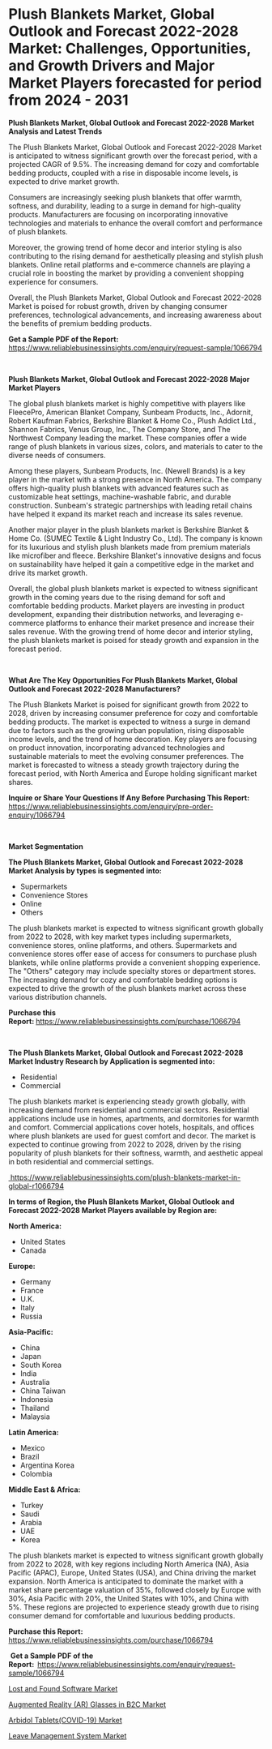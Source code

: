 <p><h1>Plush Blankets Market, Global Outlook and Forecast 2022-2028 Market: Challenges, Opportunities, and Growth Drivers and Major Market Players forecasted for period from 2024 - 2031</h1></p><p><strong>Plush Blankets Market, Global Outlook and Forecast 2022-2028 Market Analysis and Latest Trends</strong></p>
<p><p>The Plush Blankets Market, Global Outlook and Forecast 2022-2028 Market is anticipated to witness significant growth over the forecast period, with a projected CAGR of 9.5%. The increasing demand for cozy and comfortable bedding products, coupled with a rise in disposable income levels, is expected to drive market growth.</p><p>Consumers are increasingly seeking plush blankets that offer warmth, softness, and durability, leading to a surge in demand for high-quality products. Manufacturers are focusing on incorporating innovative technologies and materials to enhance the overall comfort and performance of plush blankets.</p><p>Moreover, the growing trend of home decor and interior styling is also contributing to the rising demand for aesthetically pleasing and stylish plush blankets. Online retail platforms and e-commerce channels are playing a crucial role in boosting the market by providing a convenient shopping experience for consumers.</p><p>Overall, the Plush Blankets Market, Global Outlook and Forecast 2022-2028 Market is poised for robust growth, driven by changing consumer preferences, technological advancements, and increasing awareness about the benefits of premium bedding products.</p></p>
<p><strong>Get a Sample PDF of the Report:&nbsp;</strong> <a href="https://www.reliablebusinessinsights.com/enquiry/request-sample/1066794">https://www.reliablebusinessinsights.com/enquiry/request-sample/1066794</a></p>
<p>&nbsp;</p>
<p><strong>Plush Blankets Market, Global Outlook and Forecast 2022-2028 Major Market Players</strong></p>
<p><p>The global plush blankets market is highly competitive with players like FleecePro, American Blanket Company, Sunbeam Products, Inc., Adornit, Robert Kaufman Fabrics, Berkshire Blanket & Home Co., Plush Addict Ltd., Shannon Fabrics, Venus Group, Inc., The Company Store, and The Northwest Company leading the market. These companies offer a wide range of plush blankets in various sizes, colors, and materials to cater to the diverse needs of consumers.</p><p>Among these players, Sunbeam Products, Inc. (Newell Brands) is a key player in the market with a strong presence in North America. The company offers high-quality plush blankets with advanced features such as customizable heat settings, machine-washable fabric, and durable construction. Sunbeam's strategic partnerships with leading retail chains have helped it expand its market reach and increase its sales revenue.</p><p>Another major player in the plush blankets market is Berkshire Blanket & Home Co. (SUMEC Textile & Light Industry Co., Ltd). The company is known for its luxurious and stylish plush blankets made from premium materials like microfiber and fleece. Berkshire Blanket's innovative designs and focus on sustainability have helped it gain a competitive edge in the market and drive its market growth.</p><p>Overall, the global plush blankets market is expected to witness significant growth in the coming years due to the rising demand for soft and comfortable bedding products. Market players are investing in product development, expanding their distribution networks, and leveraging e-commerce platforms to enhance their market presence and increase their sales revenue. With the growing trend of home decor and interior styling, the plush blankets market is poised for steady growth and expansion in the forecast period.</p></p>
<p>&nbsp;</p>
<p><strong>What Are The Key Opportunities For Plush Blankets Market, Global Outlook and Forecast 2022-2028 Manufacturers?</strong></p>
<p><p>The Plush Blankets Market is poised for significant growth from 2022 to 2028, driven by increasing consumer preference for cozy and comfortable bedding products. The market is expected to witness a surge in demand due to factors such as the growing urban population, rising disposable income levels, and the trend of home decoration. Key players are focusing on product innovation, incorporating advanced technologies and sustainable materials to meet the evolving consumer preferences. The market is forecasted to witness a steady growth trajectory during the forecast period, with North America and Europe holding significant market shares.</p></p>
<p><strong>Inquire or Share Your Questions If Any Before Purchasing This Report:</strong> <a href="https://www.reliablebusinessinsights.com/enquiry/pre-order-enquiry/1066794">https://www.reliablebusinessinsights.com/enquiry/pre-order-enquiry/1066794</a></p>
<p>&nbsp;</p>
<p><strong>Market Segmentation</strong></p>
<p><strong>The Plush Blankets Market, Global Outlook and Forecast 2022-2028 Market Analysis by types is segmented into:</strong></p>
<p><ul><li>Supermarkets</li><li>Convenience Stores</li><li>Online</li><li>Others</li></ul></p>
<p><p>The plush blankets market is expected to witness significant growth globally from 2022 to 2028, with key market types including supermarkets, convenience stores, online platforms, and others. Supermarkets and convenience stores offer ease of access for consumers to purchase plush blankets, while online platforms provide a convenient shopping experience. The "Others" category may include specialty stores or department stores. The increasing demand for cozy and comfortable bedding options is expected to drive the growth of the plush blankets market across these various distribution channels.</p></p>
<p><strong>Purchase this Report:&nbsp;</strong><a href="https://www.reliablebusinessinsights.com/purchase/1066794">https://www.reliablebusinessinsights.com/purchase/1066794</a></p>
<p>&nbsp;</p>
<p><strong>The Plush Blankets Market, Global Outlook and Forecast 2022-2028 Market Industry Research by Application is segmented into:</strong></p>
<p><ul><li>Residential</li><li>Commercial</li></ul></p>
<p><p>The plush blankets market is experiencing steady growth globally, with increasing demand from residential and commercial sectors. Residential applications include use in homes, apartments, and dormitories for warmth and comfort. Commercial applications cover hotels, hospitals, and offices where plush blankets are used for guest comfort and decor. The market is expected to continue growing from 2022 to 2028, driven by the rising popularity of plush blankets for their softness, warmth, and aesthetic appeal in both residential and commercial settings.</p></p>
<p><a href="https://www.reliablebusinessinsights.com/plush-blankets-market-in-global-r1066794">&nbsp;https://www.reliablebusinessinsights.com/plush-blankets-market-in-global-r1066794</a></p>
<p><strong>In terms of Region, the Plush Blankets Market, Global Outlook and Forecast 2022-2028 Market Players available by Region are:</strong></p>
<p>
    <p> <strong> North America: </strong>
        <ul>
            <li>United States</li>
            <li>Canada</li>
        </ul>
        </p> 
    <p> <strong> Europe: </strong>
        <ul>
            <li>Germany</li>
            <li>France</li>
            <li>U.K.</li>
            <li>Italy</li>
            <li>Russia</li>
        </ul>
        </p> 
    <p> <strong> Asia-Pacific: </strong>
        <ul>
            <li>China</li>
            <li>Japan</li>
            <li>South Korea</li>
            <li>India</li>
            <li>Australia</li>
            <li>China Taiwan</li>
            <li>Indonesia</li>
            <li>Thailand</li>
            <li>Malaysia</li>
        </ul>
        </p> 
    <p> <strong> Latin America: </strong>
        <ul>
            <li>Mexico</li>
            <li>Brazil</li>
            <li>Argentina Korea</li>
            <li>Colombia</li>
        </ul>
        </p> 
    <p> <strong> Middle East & Africa: </strong>
        <ul>
            <li>Turkey</li>
            <li>Saudi</li>
            <li>Arabia</li>
            <li>UAE</li>
            <li>Korea</li>
        </ul>
    </p>
    </p>
<p><p>The plush blankets market is expected to witness significant growth globally from 2022 to 2028, with key regions including North America (NA), Asia Pacific (APAC), Europe, United States (USA), and China driving the market expansion. North America is anticipated to dominate the market with a market share percentage valuation of 35%, followed closely by Europe with 30%, Asia Pacific with 20%, the United States with 10%, and China with 5%. These regions are projected to experience steady growth due to rising consumer demand for comfortable and luxurious bedding products.</p></p>
<p><strong>Purchase this Report: </strong><a href="https://www.reliablebusinessinsights.com/purchase/1066794">https://www.reliablebusinessinsights.com/purchase/1066794</a></p>
<p>&nbsp;<strong>Get a Sample PDF of the Report:&nbsp;&nbsp;</strong><a href="https://www.reliablebusinessinsights.com/enquiry/request-sample/1066794">https://www.reliablebusinessinsights.com/enquiry/request-sample/1066794</a></p>
<p><strong></strong></p>
<p><p><a href="https://issuu.com/reportprime-2/docs/lost-and-found-software-market-size-2030.pptx">Lost and Found Software Market</a></p><p><a href="https://github.com/ochgvvcj16/Market-Research-Report-List-1/blob/main/augmented-reality-ar-glasses-in-b2c-market.md">Augmented Reality (AR) Glasses in B2C Market</a></p><p><a href="https://github.com/anggakarna133/Market-Research-Report-List-1/blob/main/arbidol-tabletscovid-19-market.md">Arbidol Tablets(COVID-19) Market</a></p><p><a href="https://issuu.com/reportprime-2/docs/leave-management-system-market-size-2030.pptx">Leave Management System Market</a></p></p>